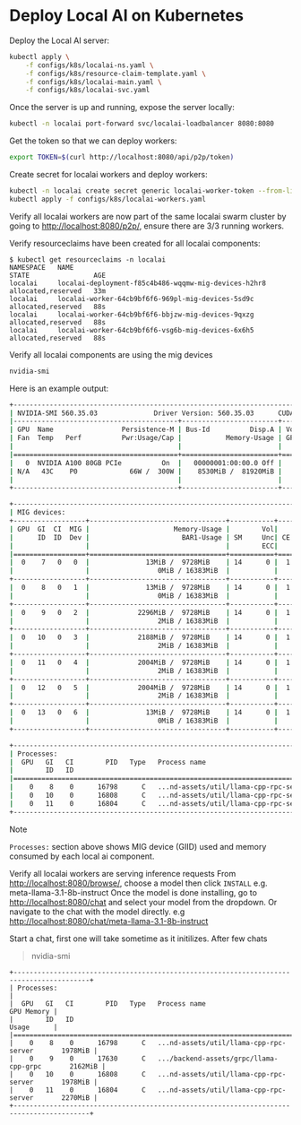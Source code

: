 # Deploy Local AI on Kubernetes

Deploy the Local AI server:

```bash
kubectl apply \
    -f configs/k8s/localai-ns.yaml \
    -f configs/k8s/resource-claim-template.yaml \
    -f configs/k8s/localai-main.yaml \
    -f configs/k8s/localai-svc.yaml
```

Once the server is up and running, expose the server locally:

```bash
kubectl -n localai port-forward svc/localai-loadbalancer 8080:8080
```

Get the token so that we can deploy workers:

```bash
export TOKEN=$(curl http://localhost:8080/api/p2p/token)
```

Create secret for localai workers and deploy workers:

```bash
kubectl -n localai create secret generic localai-worker-token --from-literal=token=$TOKEN
kubectl apply -f configs/k8s/localai-workers.yaml
```

Verify all localai workers are now part of the same localai swarm cluster by going to <http://localhost:8080/p2p/>, ensure there are 3/3 running workers.

Verify resourceclaims have been created for all localai components:

```console
$ kubectl get resourceclaims -n localai
NAMESPACE   NAME                                                   STATE                AGE
localai     localai-deployment-f85c4b486-wqqmw-mig-devices-h2hr8   allocated,reserved   33m
localai     localai-worker-64cb9bf6f6-969pl-mig-devices-5sd9c      allocated,reserved   88s
localai     localai-worker-64cb9bf6f6-bbjzw-mig-devices-9qxzg      allocated,reserved   88s
localai     localai-worker-64cb9bf6f6-vsg6b-mig-devices-6x6h5      allocated,reserved   88s
```

Verify all localai components are using the mig devices

```bash
nvidia-smi
```

Here is an example output:

```bash
+-----------------------------------------------------------------------------------------+
| NVIDIA-SMI 560.35.03              Driver Version: 560.35.03      CUDA Version: 12.6     |
|-----------------------------------------+------------------------+----------------------+
| GPU  Name                 Persistence-M | Bus-Id          Disp.A | Volatile Uncorr. ECC |
| Fan  Temp   Perf          Pwr:Usage/Cap |           Memory-Usage | GPU-Util  Compute M. |
|                                         |                        |               MIG M. |
|=========================================+========================+======================|
|   0  NVIDIA A100 80GB PCIe          On  |   00000001:00:00.0 Off |                   On |
| N/A   43C    P0             66W /  300W |    8530MiB /  81920MiB |     N/A      Default |
|                                         |                        |              Enabled |
+-----------------------------------------+------------------------+----------------------+

+-----------------------------------------------------------------------------------------+
| MIG devices:                                                                            |
+------------------+----------------------------------+-----------+-----------------------+
| GPU  GI  CI  MIG |                     Memory-Usage |        Vol|        Shared         |
|      ID  ID  Dev |                       BAR1-Usage | SM     Unc| CE ENC  DEC  OFA  JPG |
|                  |                                  |        ECC|                       |
|==================+==================================+===========+=======================|
|  0    7   0   0  |              13MiB /  9728MiB    | 14      0 |  1   0    0    0    0 |
|                  |                 0MiB / 16383MiB  |           |                       |
+------------------+----------------------------------+-----------+-----------------------+
|  0    8   0   1  |              13MiB /  9728MiB    | 14      0 |  1   0    0    0    0 |
|                  |                 0MiB / 16383MiB  |           |                       |
+------------------+----------------------------------+-----------+-----------------------+
|  0    9   0   2  |            2296MiB /  9728MiB    | 14      0 |  1   0    0    0    0 |
|                  |                 2MiB / 16383MiB  |           |                       |
+------------------+----------------------------------+-----------+-----------------------+
|  0   10   0   3  |            2188MiB /  9728MiB    | 14      0 |  1   0    0    0    0 |
|                  |                 2MiB / 16383MiB  |           |                       |
+------------------+----------------------------------+-----------+-----------------------+
|  0   11   0   4  |            2004MiB /  9728MiB    | 14      0 |  1   0    0    0    0 |
|                  |                 2MiB / 16383MiB  |           |                       |
+------------------+----------------------------------+-----------+-----------------------+
|  0   12   0   5  |            2004MiB /  9728MiB    | 14      0 |  1   0    0    0    0 |
|                  |                 2MiB / 16383MiB  |           |                       |
+------------------+----------------------------------+-----------+-----------------------+
|  0   13   0   6  |              13MiB /  9728MiB    | 14      0 |  1   0    0    0    0 |
|                  |                 0MiB / 16383MiB  |           |                       |
+------------------+----------------------------------+-----------+-----------------------+

+-----------------------------------------------------------------------------------------+
| Processes:                                                                              |
|  GPU   GI   CI        PID   Type   Process name                              GPU Memory |
|        ID   ID                                                               Usage      |
|=========================================================================================|
|    0    8    0      16798      C   ...nd-assets/util/llama-cpp-rpc-server         74MiB |
|    0   10    0      16808      C   ...nd-assets/util/llama-cpp-rpc-server         74MiB |
|    0   11    0      16804      C   ...nd-assets/util/llama-cpp-rpc-server         74MiB
+-----------------------------------------------------------------------------------------+
```

> [!NOTE]
> `Processes:` section above shows MIG device (GIID) used and memory consumed by each local ai component.

Verify all localai workers are serving inference requests
From <http://localhost:8080/browse/>, choose a model then click `INSTALL` e.g. meta-llama-3.1-8b-instruct
Once the model is done installing, go to <http://localhost:8080/chat> and select your model from the dropdown.
Or navigate to the chat with the model directly. e.g <http://localhost:8080/chat/meta-llama-3.1-8b-instruct>

Start a chat, first one will take sometime as it initilizes.
After few chats

> nvidia-smi

```console
+-----------------------------------------------------------------------------------------+
| Processes:                                                                              |
|  GPU   GI   CI        PID   Type   Process name                              GPU Memory |
|        ID   ID                                                               Usage      |
|=========================================================================================|
|    0    8    0      16798      C   ...nd-assets/util/llama-cpp-rpc-server       1978MiB |
|    0    9    0      17630      C   .../backend-assets/grpc/llama-cpp-grpc       2162MiB |
|    0   10    0      16808      C   ...nd-assets/util/llama-cpp-rpc-server       1978MiB |
|    0   11    0      16804      C   ...nd-assets/util/llama-cpp-rpc-server       2270MiB |
+-----------------------------------------------------------------------------------------+
```
